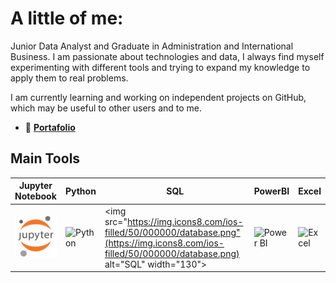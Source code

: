# A little of me:
Junior Data Analyst and Graduate in Administration and International Business. I am passionate about technologies and data, I always find myself experimenting with different tools and trying to expand my knowledge to apply them to real problems.

I am currently learning and working on independent projects on GitHub, which may be useful to other users and to me.

- 📂 **[Portafolio](https://github.com/DanielCortez94?tab=repositories)**

## Main Tools

| Jupyter Notebook | Python | SQL | PowerBI | Excel |
|-------------------|--------|-----|---------|-------|
| <img src="https://raw.githubusercontent.com/github/explore/main/topics/jupyter-notebook/jupyter-notebook.png" alt="Jupyter" width="130"> | <img src="https://img.icons8.com/color/48/000000/python.png" alt="Python" width="130"> |  <img src="https://img.icons8.com/ios-filled/50/000000/database.png"(https://img.icons8.com/ios-filled/50/000000/database.png) alt="SQL" width="130">     | <img src="https://img.icons8.com/color/48/000000/power-bi.png" alt="Power BI" width="130"> |  <img src="https://img.icons8.com/color/48/000000/microsoft-excel-2019.png" alt="Excel" width="130"> |


